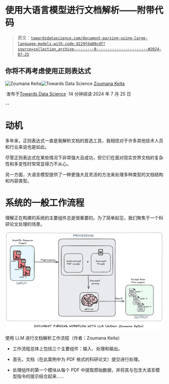 # 使用大语言模型进行文档解析——附带代码

> 原文：[`towardsdatascience.com/document-parsing-using-large-language-models-with-code-9229fda09cdf?source=collection_archive---------0-----------------------#2024-07-25`](https://towardsdatascience.com/document-parsing-using-large-language-models-with-code-9229fda09cdf?source=collection_archive---------0-----------------------#2024-07-25)

## 你将不再考虑使用正则表达式

[](https://zoumanakeita.medium.com/?source=post_page---byline--9229fda09cdf--------------------------------)![Zoumana Keita](https://zoumanakeita.medium.com/?source=post_page---byline--9229fda09cdf--------------------------------)[](https://towardsdatascience.com/?source=post_page---byline--9229fda09cdf--------------------------------)![Towards Data Science](https://towardsdatascience.com/?source=post_page---byline--9229fda09cdf--------------------------------) [Zoumana Keita](https://zoumanakeita.medium.com/?source=post_page---byline--9229fda09cdf--------------------------------)

·发布于[Towards Data Science](https://towardsdatascience.com/?source=post_page---byline--9229fda09cdf--------------------------------) ·14 分钟阅读·2024 年 7 月 25 日

--

# 动机

多年来，正则表达式一直是我解析文档的首选工具，我相信对于许多其他技术人员和行业来说也是如此。

尽管正则表达式在某些情况下非常强大且成功，但它们在面对现实世界文档的复杂性和多变性时常常显得力不从心。

另一方面，大语言模型提供了一种更强大且灵活的方法来处理多种类型的文档结构和内容类型。

# 系统的一般工作流程

理解正在构建的系统的主要组件总是很重要的。为了简单起见，我们聚焦于一个科研论文处理的场景。

![](img/5c655687e6ab9fc47959fcd6e0b7b01f.png)

使用 LLM 进行文档解析工作流程（作者：Zoumana Keita）

+   工作流程总体上包括三个主要组件：输入、处理和输出。

+   首先，文档（在此案例中为 PDF 格式的科研论文）提交进行处理。

+   处理组件的第一个模块从每个 PDF 中提取原始数据，并将其与包含大语言模型指令的提示结合起来……
